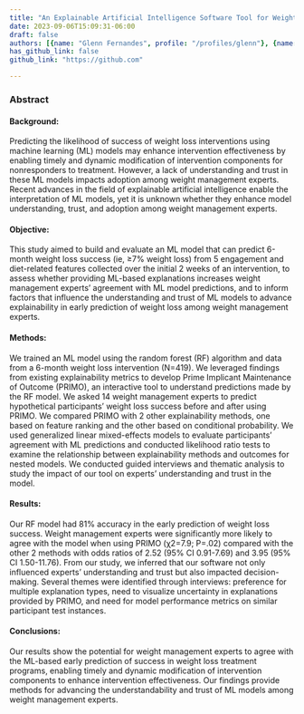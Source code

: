 ```yaml
---
title: "An Explainable Artificial Intelligence Software Tool for Weight Management Experts (PRIMO): Mixed Methods Study"
date: 2023-09-06T15:09:31-06:00
draft: false
authors: [{name: "Glenn Fernandes", profile: "/profiles/glenn"}, {name: "Arthur Choi", profile: ""}, {name: "Jacob Schauer", profile: ""}, {name: "Angela F Pfammatter", profile: ""}, {name: "Bonnie Spring", profile: ""},{name: "Adnan Darwiche", profile: ""}, {name: "Nabil Alshurafa", profile: "/profiles/nabil"}]
has_github_link: false
github_link: "https://github.com"

---
```

### Abstract
#### Background:
Predicting the likelihood of success of weight loss interventions using machine learning (ML) models may enhance intervention effectiveness by enabling timely and dynamic modification of intervention components for nonresponders to treatment. However, a lack of understanding and trust in these ML models impacts adoption among weight management experts. Recent advances in the field of explainable artificial intelligence enable the interpretation of ML models, yet it is unknown whether they enhance model understanding, trust, and adoption among weight management experts.
#### Objective:
This study aimed to build and evaluate an ML model that can predict 6-month weight loss success (ie, ≥7% weight loss) from 5 engagement and diet-related features collected over the initial 2 weeks of an intervention, to assess whether providing ML-based explanations increases weight management experts’ agreement with ML model predictions, and to inform factors that influence the understanding and trust of ML models to advance explainability in early prediction of weight loss among weight management experts.
#### Methods:
We trained an ML model using the random forest (RF) algorithm and data from a 6-month weight loss intervention (N=419). We leveraged findings from existing explainability metrics to develop Prime Implicant Maintenance of Outcome (PRIMO), an interactive tool to understand predictions made by the RF model. We asked 14 weight management experts to predict hypothetical participants’ weight loss success before and after using PRIMO. We compared PRIMO with 2 other explainability methods, one based on feature ranking and the other based on conditional probability. We used generalized linear mixed-effects models to evaluate participants’ agreement with ML predictions and conducted likelihood ratio tests to examine the relationship between explainability methods and outcomes for nested models. We conducted guided interviews and thematic analysis to study the impact of our tool on experts’ understanding and trust in the model.
#### Results:
Our RF model had 81% accuracy in the early prediction of weight loss success. Weight management experts were significantly more likely to agree with the model when using PRIMO (χ2=7.9; P=.02) compared with the other 2 methods with odds ratios of 2.52 (95% CI 0.91-7.69) and 3.95 (95% CI 1.50-11.76). From our study, we inferred that our software not only influenced experts’ understanding and trust but also impacted decision-making. Several themes were identified through interviews: preference for multiple explanation types, need to visualize uncertainty in explanations provided by PRIMO, and need for model performance metrics on similar participant test instances.
#### Conclusions:
Our results show the potential for weight management experts to agree with the ML-based early prediction of success in weight loss treatment programs, enabling timely and dynamic modification of intervention components to enhance intervention effectiveness. Our findings provide methods for advancing the understandability and trust of ML models among weight management experts.

<!-- ![Example image](/img/screen_detection_framework.png) -->





